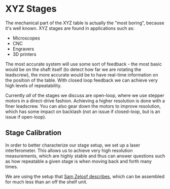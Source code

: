# XYZ Stages

The mechanical part of the XYZ table is actually the "most boring", because it's well known. XYZ stages are found in applications such as:

* Microscopes
* CNC
* Engravers
* 3D printers

The most accurate system will use some sort of feedback - the most basic would be on the shaft itself (to detect how far we are rotating the leadscrew), the more accurate would be to have real-time information on the position of the table. With closed loop feedback we can achieve very high levels of repeatability.

Currently *all* of the stages we discuss are open-loop, where we use stepper motors in a direct-drive fashion. Achieving a higher resolution is done with a finer leadscrew. You can also gear down the motors to improve resolution, which has some impact on backlash (not an issue if closed-loop, but is an issue if open-loop).

## Stage Calibration

In order to better characterize our stage setup, we set up a laser interferometer. This allows us to achieve very high resolution measurements, which are highly stable and thus can answer questions such as how repeatable a given stage is when moving back and forth many times.

We are using the setup that [Sam Zeloof describes](https://www.youtube.com/watch?v=vPu6lN9yJOY), which can be assembled for much less than an off the shelf unit.